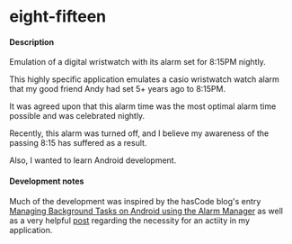 eight-fifteen
=============

#### Description

Emulation of a digital wristwatch with its alarm set for 8:15PM nightly.

This highly specific application emulates a casio wristwatch watch alarm that my good friend Andy had set 5+ years ago to 8:15PM. 

It was agreed upon that this alarm time was the most optimal alarm time possible and was celebrated nightly.

Recently, this alarm was turned off, and I believe my awareness of the passing 8:15 has suffered as a result. 

Also, I wanted to learn Android development.

#### Development notes

Much of the development was inspired by the hasCode blog's entry [Managing Background Tasks on Android using the Alarm Manager](http://www.hascode.com/2011/11/managing-background-tasks-on-android-using-the-alarm-manager/) as well as a very helpful [post](http://commonsware.com/blog/2011/07/05/boot-completed-regression.html) regarding the necessity for an actiity in my application.

